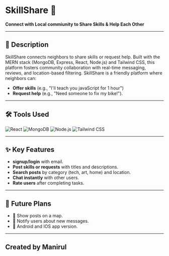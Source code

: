 # SkillShare 🌟  
**Connect with Local commiunity to Share Skills & Help Each Other**  

---

## 📝 Description  
SkillShare connects neighbors to share skills or request help. Built with the MERN stack (MongoDB, Express, React, Node.js) and Tailwind CSS, this platform fosters community collaboration with real-time messaging, reviews, and location-based filtering.
SkillShare is a friendly platform where neighbors can:  
- **Offer skills** (e.g., "I'll  teach you javaScript for 1 hour") 
- **Request help** (e.g., "Need someone to fix my bike!").  

---

## 🛠️ Tools Used  
![React](https://img.shields.io/badge/React-61DAFB?style=flat&logo=react&logoColor=black)
![MongoDB](https://img.shields.io/badge/MongoDB-4EA94B?style=flat&logo=mongodb&logoColor=white)
![Node.js](https://img.shields.io/badge/Node.js-339933?style=flat&logo=node.js&logoColor=white)
![Tailwind CSS](https://img.shields.io/badge/Tailwind_CSS-38B2AC?style=flat&logo=tailwind-css&logoColor=white)

---

## ✨ Key Features  
- **signup/login** with email.  
- **Post skills or requests** with titles and descriptions.  
- **Search posts** by category (tech, art, home) and location.  
- **Chat instantly** with other users.  
- **Rate users** after completing tasks.  

---

## 🚀 Future Plans  
- 📍 Show posts on a map.  
- 🔔 Notify users about new messages.  
- 📱 Android and IOS app version.  

---

## Created by Manirul